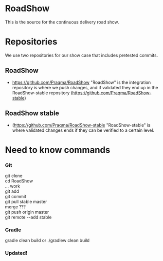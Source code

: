 RoadShow
========
This is the source for the continuous delivery road show.

# Repositories
We use two repositories for our show case that includes pretested commits.

## RoadShow
* https://github.com/Praqma/RoadShow
"RoadShow" is the integration repository is where we push changes, and if validated they end up in the RoadShow-stable repository (https://github.com/Praqma/RoadShow-stable)

## RoadShow stable
* (https://github.com/Praqma/RoadShow-stable
"RoadShow-stable" is where validated changes ends if they can be verified to a certain level.

# Need to know commands

### Git

git clone <URL>  
cd RoadShow  
... work  
git add <Files>  
git commit  
git pull stable master  
merge ???  
git push origin master  
git remote --add stable <URL of the stable repo>  

### Gradle

gradle clean build
or 
./gradlew clean build

### Updated!

